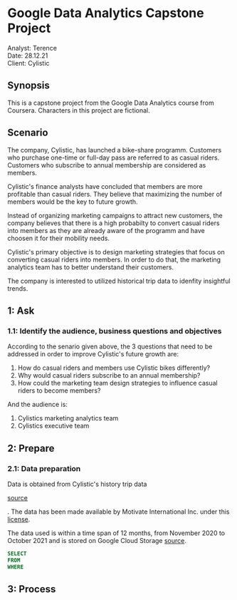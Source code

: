 <h1> Google Data Analytics Capstone Project </h1>

Analyst: Terence  
Date: 28.12.21  
Client: Cylistic  


Synopsis
---
This is a capstone project from the Google Data Analytics course from Coursera. Characters in this project are fictional.

Scenario
---
The company, Cylistic, has launched a bike-share programm. Customers who purchase one-time or full-day pass are referred to as casual riders. Customers who subscribe to annual membership are considered as members.  

Cylistic's finance analysts have concluded that members are more profitable than casual riders. They believe that maximizing the number of members would be the key to future growth.

Instead of organizing marketing campaigns to attract new customers, the company believes that there is a high probabilty to convert casual riders into members as they are already aware of the programm and have choosen it for their mobility needs.

Cylistic's primary objective is to design marketing strategies that focus on converting casual riders into members. In order to do that, the marketing analytics team has to better understand their customers.

The company is interested to utilized historical trip data to idenfity insightful trends.  

1: Ask
---  
<h3> 1.1: Identify the audience, business questions and objectives </h3>

According to the senario given above, the 3 questions that need to be addressed in order to improve Cylistic's future growth are:

1. How do casual riders and members use Cylistic bikes differently?
2. Why would casual riders subscribe to an annual membership?
3. How could the marketing team design strategies to influence casual riders to become members?

And the audience is:
1. Cylistics marketing analytics team
2. Cylistics executive team

2: Prepare
---
<h3> 2.1: Data preparation </h3>

Data is obtained from Cylistic's history trip data <p> <u> [source](https://divvy-tripdata.s3.amazonaws.com/index.html) </u> </p>. The data has been made available by Motivate International Inc. under this [license](https://www.divvybikes.com/data-license-agreement).  

The data used is within a time span of 12 months, from November 2020 to October 2021 and is stored on Google Cloud Storage [source](https://console.cloud.google.com/storage/browser/case_study_1_data_sources;tab=objects?forceOnBucketsSortingFiltering=false&authuser=0&project=project-1-321206&supportedpurview=project).



~~~~sql
SELECT
FROM 
WHERE
~~~~

3: Process
---
